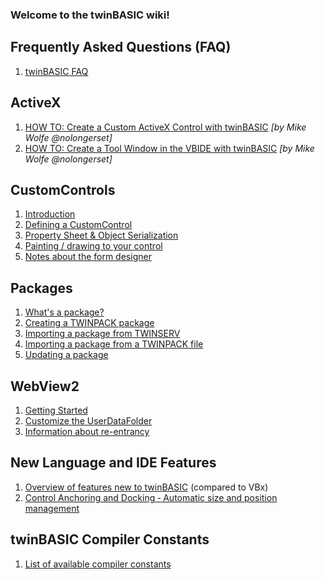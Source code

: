 ### Welcome to the twinBASIC wiki!

## Frequently Asked Questions (FAQ)

1. [twinBASIC FAQ](https://github.com/twinbasic/documentation/wiki/twinBASIC-Frequently-Asked-Questions-(FAQs))

## ActiveX
1. [HOW TO: Create a Custom ActiveX Control with twinBASIC](https://nolongerset.com/create-activex-control-with-twinbasic/) _[by Mike Wolfe @nolongerset]_
2. [HOW TO: Create a Tool Window in the VBIDE with twinBASIC](https://nolongerset.com/create-a-vbe-addin-with-twinbasic/) _[by Mike Wolfe @nolongerset]_

## CustomControls
1. [Introduction](https://github.com/WaynePhillipsEA/twinbasic/wiki/twinBASIC-CustomControls-Introduction)
2. [Defining a CustomControl](https://github.com/twinbasic/documentation/wiki/twinBASIC---CustomControls---Defining-a-CustomControl)
3. [Property Sheet & Object Serialization](https://github.com/twinbasic/documentation/wiki/twinBASIC---CustomControls---Property-Sheet-&-Object-Serialization)
4. [Painting / drawing to your control](https://github.com/twinbasic/documentation/wiki/twinBASIC---CustomControls---Painting---drawing-to-your-control)
5. [Notes about the form designer](https://github.com/twinbasic/documentation/wiki/twinBASIC---CustomControls---Notes-about-the-form-designer)

## Packages
1. [What's a package?](https://github.com/twinbasic/documentation/wiki/twinBASIC-Packages-What-is-a-package)
2. [Creating a TWINPACK package](https://github.com/twinbasic/documentation/wiki/twinBASIC-Packages-Creating-a-TWINPACK-package)
3. [Importing a package from TWINSERV](https://github.com/twinbasic/documentation/wiki/twinBASIC-Packages-Importing-a-package-from-TWINSERV)
4. [Importing a package from a TWINPACK file](https://github.com/twinbasic/documentation/wiki/twinBASIC-Packages-Importing-a-package-from-a-TWINPACK-file)
5. [Updating a package](https://github.com/twinbasic/documentation/wiki/twinBASIC-Packages-Updating-a-package)

## WebView2
1. [Getting Started](https://github.com/twinbasic/documentation/wiki/twinBASIC-WebView2-Getting-Started)
2. [Customize the UserDataFolder](https://github.com/twinbasic/documentation/wiki/twinBASIC-WebView2-Customize-The-UserDataFolder)
3. [Information about re-entrancy](https://github.com/twinbasic/documentation/wiki/twinBASIC-WebView2-Information-about-re-entrancy)

## New Language and IDE Features
1. [Overview of features new to twinBASIC](https://github.com/twinbasic/documentation/wiki/twinBASIC-Features) (compared to VBx)
2. [Control Anchoring and Docking ‐ Automatic size and position management](https://github.com/twinbasic/documentation/wiki/Control-Anchoring-and-Docking-%E2%80%90-Automatic-size-and-position-management)

## twinBASIC Compiler Constants
1. [List of available compiler constants](https://github.com/twinbasic/documentation/wiki/twinBASIC-Compiler-Constants)